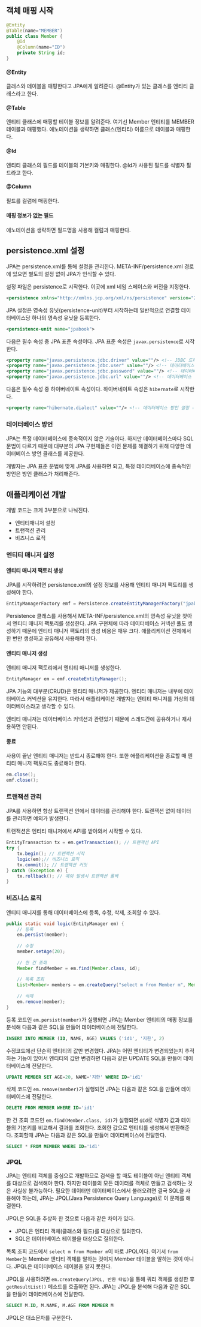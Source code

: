 ## 객체 매핑 시작

```java
@Entity
@Table(name="MEMBER")
public class Member {
    @Id
    @Column(name="ID")
    private String id;
}
```



#### @Entity

클래스와 테이블을 매핑한다고 JPA에게 알려준다. @Entity가 있는 클래스를 엔티티 클래스라고 한다.

#### @Table

엔티티 클래스에 매핑할 테이블 정보를 알려준다. 여기선 Member 엔티티를 MEMBER 테이블과 매핑했다. 애노테이션을 생략하면 클래스(엔티티) 이름으로 테이블과 매핑한다.

#### @Id

엔티티 클래스의 필드를 테이블의 기본키와 매핑한다. @Id가 사용된 필드를 식별자 필드라고 한다.

#### @Column

필드를 컬럼에 매핑한다.

#### 매핑 정보가 없는 필드

애노테이션을 생략하면 필드명을 사용해 컬럼과 매핑한다.



## persistence.xml 설정

JPA는 persistence.xml를 통해 설정을 관리한다. META-INF/persistence.xml 경로에 있으면 별도의 설정 없이 JPA가 인식할 수 있다.

설정 파일은 persistence로 시작한다. 이곳에 xml 네임 스페이스와 버전을 지정한다.

```xml
<persistence xmlns="http://xmlns.jcp.org/xml/ns/persistence" version="2.1">
```

JPA 설정은 영속성 유닛(persistence-unit)부터 시작하는데 일반적으로 연결할 데이터베이스당 하나의 영속성 유닛을 등록한다.

```xml
<persistence-unit name="jpabook">
```

다음은 필수 속성 중 JPA 표준 속성이다. JPA 표준 속성은 `javax.persistence`로 시작한다.

```xml
<property name="javax.persistence.jdbc.driver" value=""/> <!-- JDBC 드라이버 -->
<property name="javax.persistence.jdbc.user" value=""/> <!-- 데이터베이스 접속 아이디 -->
<property name="javax.persistence.jdbc.password" value=""/> <!-- 데이터베이스 접속 비밀번호 -->
<property name="javax.persistence.jdbc.url" value=""/> <!-- 데이터베이스 접속 url -->
```

다음은 필수 속성 중 하이버네이트 속성이다. 하이버네이트 속성은 `hibernate`로 시작한다.

```xml
<property name="hibernate.dialect" value=""/> <!-- 데이터베이스 방언 설정 -->
```



### 데이터베이스 방언

JPA는 특정 데이터베이스에 종속적이지 않은 기술이다. 하지만 데이터베이스마다 SQL 문법이 다르기 때문에 대부분의 JPA 구현체들은 이런 문제를 해결하기 위해 다양한 데이터베이스 방언 클래스를 제공한다.

개발자는 JPA 표준 문법에 맞게 JPA를 사용하면 되고, 특정 데이터베이스에 종속적인 방언은 방언 클래스가 처리해준다.



## 애플리케이션 개발

개발 코드는 크게 3부분으로 나눠진다.

- 엔티티매니저 설정
- 트랜잭션 관리
- 비즈니스 로직



### 엔티티 매니저 설정

#### 엔티티 매니저 팩토리 생성

JPA를 시작하려면 persistence.xml의 설정 정보를 사용해 엔티티 매니저 팩토리를 생성해야 한다.

```java
EntityManagerFactory emf = Persistence.createEntityManagerFactory("jpabook");
```

Persistence 클래스를 사용해서 META-INF/persistence.xml의 영속성 유닛을 찾아서 엔티티 매니저 팩토리를 생성한다. JPA 구현체에 따라 데이터베이스 커넥션 풀도 생성하기 때문에 엔티티 매니저 팩토리의 생성 비용은 매우 크다. 애플리케이션 전체에서 한 번만 생성하고 공유해서 사용해야 한다.



#### 엔티티 매니저 생성

엔티티 매니저 팩토리에서 엔티티 매니저를 생성한다.

```java
EntityManager em = emf.createEntityManager();
```

JPA 기능의 대부분(CRUD)은 엔티티 매니저가 제공한다. 엔티티 매니저는 내부에 데이터베이스 커넥션을 유지한다. 따라서 애플리케이션 개발자는 엔티티 매니저를 가상의 데이터베이스라고 생각할 수 있다.

엔티티 매니저는 데이터베이스 커넥션과 관련있기 때문에 스레드간에 공유하거나 재사용하면 안된다.



#### 종료

사용이 끝난 엔티티 매니저는 반드시 종료해야 한다. 또한 애플리케이션을 종료할 때 엔티티 매니저 팩토리도 종료해야 한다.

```java
em.close();
emf.close();
```



### 트랜잭션 관리

JPA를 사용하면 항상 트랜잭션 안에서 데이터를 관리해야 한다. 트랜잭션 없이 데이터를 관리하면 예외가 발생한다.

트랜잭션은 엔티티 매니저에서 API를 받아와서 시작할 수 있다.

```java
EntityTransaction tx = em.getTransaction(); // 트랜잭션 API
try {
    tx.begin(); // 트랜잭션 시작
    logic(em);// 비즈니스 로직
    tx.commit(); // 트랜잭션 커밋
} catch (Exception e) {
    tx.rollback(); // 예외 발생시 트랜잭션 롤백
}
```



### 비즈니스 로직

엔티티 매니저를 통해 데이터베이스에 등록, 수정, 삭제, 조회할 수 있다.

```java
public static void logic(EntityManager em) {
    // 등록
    em.persist(member);
    
    // 수정
    member.setAge(20);
    
    // 한 건 조회
    Member findMember = em.find(Member.class, id);
    
    // 목록 조회
    List<Member> members = em.createQuery("select m from Member m", Member.class).getResultList();
    
    // 삭제
    em.remove(member);
}
```



등록 코드인 `em.persist(member)`가 실행되면 JPA는 Member 엔티티의 매핑 정보를 분석해 다음과 같은 SQL을 만들어 데이터베이스에 전달한다.

```sql
INSERT INTO MEMBER (ID, NAME, AGE) VALUES ('id1', '지한', 2)
```



수정코드에선 단순히 엔티티의 값만 변경했다. JPA는 어떤 엔티티가 변경되었는지 추적하는 기능이 있어서 엔티티의 값만 변경하면 다음과 같은 UPDATE SQL을 만들어 데이터베이스에 전달한다.

```sql
UPDATE MEMBER SET AGE=20, NAME='지한' WHERE ID='id1'
```



삭제 코드인 `em.remove(member)`가 실행되면 JPA는 다음과 같은 SQL을 만들어 데이터베이스에 전달한다.

```sql
DELETE FROM MEMBER WHERE ID='id1'
```



한 건 조회 코드인 `em.find(Member.class, id)`가 실행되면 `@Id`로 식별자 값과 테이블의 기본키를 비교해서 결과를 조회한다. 조회한 값으로 엔티티를 생성해서 반환해준다. 조회할때 JPA는 다음과 같은 SQL을 만들어 데이터베이스에 전달한다.

```sql
SELECT * FROM MEMBER WHERE ID='id1'
```



### JPQL

JPA는 엔티티 객체를 중심으로 개발하므로 검색을 할 때도 테이블이 아닌 엔티티 객체를 대상으로 검색해야 한다. 하지만 테이블의 모든 데이터를 객체로 만들고 검색하는 것은 사실상 불가능하다. 필요한 데이터만 데이터베이스에서 불러오려면 결국 SQL을 사용해야 하는데, JPA는 JPQL(Java Persistence Query Language)로 이 문제를 해결한다.

JPQL은 SQL을 추상화 한 것으로 다음과 같은 차이가 있다.

- JPQL은 엔티티 객체(클래스와 필드)를 대상으로 질의한다.
- SQL은 데이터베이스 테이블을 대상으로 질의한다.

목록 조회 코드에서 `select m from Member m`이 바로 JPQL이다. 여기서 `from Member`는 Member 엔티티 객체를 말하는 것이지 Member 테이블을 말하는 것이 아니다. JPQL은 데이터베이스 테이블을 알지 못한다.

JPQL을 사용하려면 `em.createQuery(JPQL, 반환 타입)`을 통해 쿼리 객체를 생성한 후 `getResultList()` 메소드를 호출하면 된다. JPA는 JPQL을 분석해 다음과 같은 SQL을 만들어 데이터베이스에 전달한다.

```sql
SELECT M.ID, M.NAME, M.AGE FROM MEMBER M
```

JPQL은 대소문자를 구분한다.